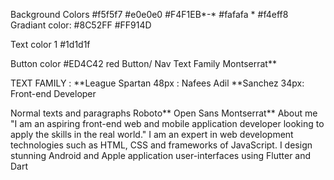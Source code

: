 

Background Colors
#f5f5f7
#e0e0e0
#F4F1EB*-*
#fafafa *
#f4eff8
Gradiant color:
#8C52FF
#FF914D

Text color 1
 #1d1d1f

Button color
#ED4C42 red
Button/ Nav Text Family
Montserrat**


TEXT FAMILY :
**League Spartan 48px : Nafees Adil
**Sanchez 34px: Front-end Developer

Normal texts and paragraphs
Roboto**
Open Sans
Montserrat** 
About me 
"I am an aspiring front-end web and mobile application developer looking to apply the skills in the real world."
I am an expert in web development technologies such as HTML, CSS and frameworks of JavaScript. 
I design stunning Android and Apple application user-interfaces using Flutter and Dart

